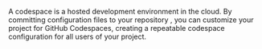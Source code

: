 A codespace is a hosted development environment in the cloud. 
By committing configuration files to your repository , you can 
customize your project for GitHub Codespaces, creating a repeatable 
codespace configuration for all users of your project.
